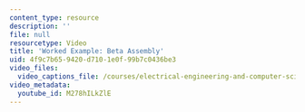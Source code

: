```yaml
---
content_type: resource
description: ''
file: null
resourcetype: Video
title: 'Worked Example: Beta Assembly'
uid: 4f9c7b65-9420-d710-1e0f-99b7c0436be3
video_files:
  video_captions_file: /courses/electrical-engineering-and-computer-science/6-004-computation-structures-spring-2017/c10/c10s2/c10s2v8/beta-assembly/M278hILkZlE.vtt
video_metadata:
  youtube_id: M278hILkZlE
---
```

